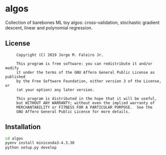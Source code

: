 # algos

Collection of barebones ML toy algos: cross-validation, stochastic gradient descent, linear and polynomial regression.

## License

```
     Copyright (C) 2019 Jorge M. Faleiro Jr.
 
     This program is free software: you can redistribute it and/or modify
     it under the terms of the GNU Affero General Public License as published
     by the Free Software Foundation, either version 3 of the License, or
     (at your option) any later version.
 
     This program is distributed in the hope that it will be useful,
     but WITHOUT ANY WARRANTY; without even the implied warranty of
     MERCHANTABILITY or FITNESS FOR A PARTICULAR PURPOSE.  See the
     GNU Affero General Public License for more details.
```

## Installation


```bash
cd algos
pyenv install miniconda3-4.3.30
python setup.py develop
```